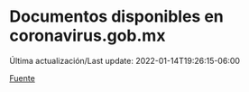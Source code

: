 # Documentos disponibles en coronavirus.gob.mx

Última actualización/Last update: 2022-01-14T19:26:15-06:00

 [Fuente](https://coronavirus.gob.mx/)
